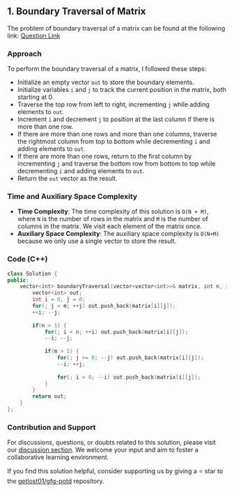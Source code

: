 ## 1. Boundary Traversal of Matrix

The problem of boundary traversal of a matrix can be found at the following link: [Question Link](https://practice.geeksforgeeks.org/problems/boundary-traversal-of-matrix-1587115620/1)

### Approach

To perform the boundary traversal of a matrix, I followed these steps:

- Initialize an empty vector `out` to store the boundary elements.
- Initialize variables `i` and `j` to track the current position in the matrix, both starting at 0.
- Traverse the top row from left to right, incrementing `j` while adding elements to `out`.
- Increment `i` and decrement `j` to position at the last column if there is more than one row.
- If there are more than one rows and more than one columns, traverse the rightmost column from top to bottom while decrementing `i` and adding elements to `out`.
- If there are more than one rows, return to the first column by incrementing `j` and traverse the bottom row from bottom to top while decrementing `i` and adding elements to `out`.
- Return the `out` vector as the result.

### Time and Auxiliary Space Complexity

- **Time Complexity**: The time complexity of this solution is `O(N + M)`, where `N` is the number of rows in the matrix and `M` is the number of columns in the matrix. We visit each element of the matrix once.
- **Auxiliary Space Complexity**: The auxiliary space complexity is `O(N+M)` because we only use a single vector to store the result.

### Code (C++)

```cpp
class Solution {
public:
    vector<int> boundaryTraversal(vector<vector<int>>& matrix, int n, int m) {
        vector<int> out;
        int i = 0, j = 0;
        for(; j < m; ++j) out.push_back(matrix[i][j]);
        ++i; --j;
		
        if(n > 1) {
            for(; i < n; ++i) out.push_back(matrix[i][j]);
            --i; --j;
			
            if(m > 1) {
                for(; j >= 0; --j) out.push_back(matrix[i][j]);
                --i; ++j;
				
                for(; i > 0; --i) out.push_back(matrix[i][j]);
            }
        }
        return out;
    }
};
```

### Contribution and Support

For discussions, questions, or doubts related to this solution, please visit our [discussion section](https://github.com/getlost01/gfg-potd/discussions). We welcome your input and aim to foster a collaborative learning environment.

If you find this solution helpful, consider supporting us by giving a ⭐ star to the [getlost01/gfg-potd](https://github.com/getlost01/gfg-potd) repository.